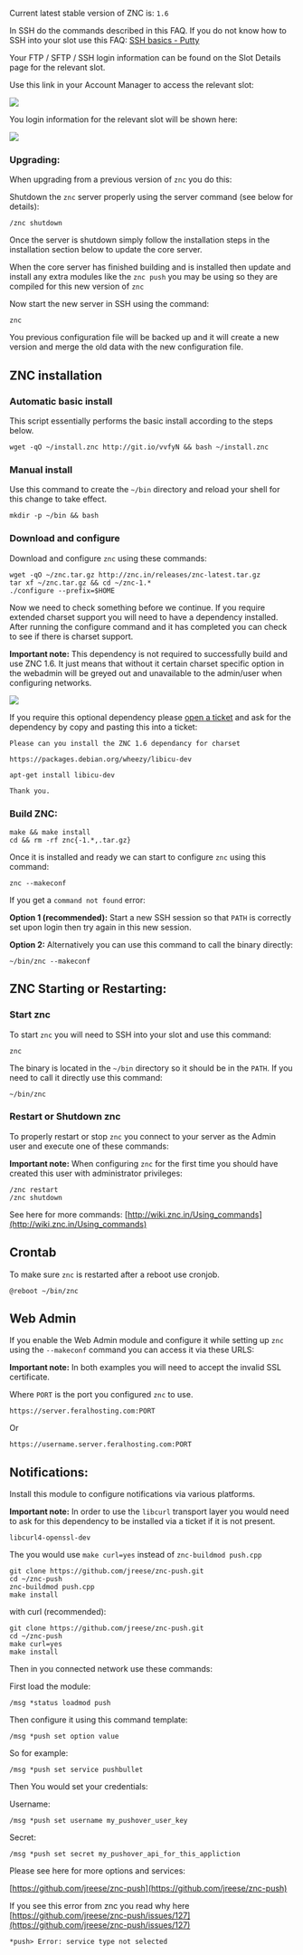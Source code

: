 
Current latest stable version of ZNC is: `1.6`

In SSH do the commands described in this FAQ. If you do not know how to SSH into your slot use this FAQ: [SSH basics - Putty](https://www.feralhosting.com/faq/view?question=12)

Your FTP / SFTP / SSH login information can be found on the Slot Details page for the relevant slot.

Use this link in your Account Manager to access the relevant slot:

![](https://raw.github.com/feralhosting/feralfilehosting/master/Feral%20Wiki/0%20Generic/slot_detail_link.png)

You login information for the relevant slot will be shown here:

![](https://raw.github.com/feralhosting/feralfilehosting/master/Feral%20Wiki/0%20Generic/slot_detail_ssh.png)

### Upgrading:

When upgrading from a previous version of `znc` you do this:

Shutdown the `znc` server properly using the server command (see below for details):

~~~
/znc shutdown
~~~

Once the server is shutdown simply follow the installation steps in the installation section below to update the core server.

When the core server has finished building and is installed then update and install any extra modules like the `znc push` you may be using so they are compiled for this new version of `znc`

Now start the new server in SSH using the command:

~~~
znc
~~~

You previous configuration file will be backed up and it will create a new version and merge the old data with the new configuration file.

ZNC installation
---

### Automatic basic install

This script essentially performs the basic install according to the steps below.

~~~
wget -qO ~/install.znc http://git.io/vvfyN && bash ~/install.znc
~~~

### Manual install

Use this command to create the `~/bin` directory and reload your shell for this change to take effect.

~~~
mkdir -p ~/bin && bash
~~~

### Download and configure

Download and configure `znc` using these commands:

~~~
wget -qO ~/znc.tar.gz http://znc.in/releases/znc-latest.tar.gz
tar xf ~/znc.tar.gz && cd ~/znc-1.*
./configure --prefix=$HOME
~~~

Now we need to check something before we continue. If you require extended charset support you will need to have a dependency installed. After running the configure command and it has completed you can check to see if there is charset support.

 **Important note:** This dependency is not required to successfully build and use ZNC 1.6. It just means that without it certain charset specific option in the webadmin will be greyed out and unavailable to the admin/user when configuring networks.

![](https://raw.github.com/feralhosting/feralfilehosting/master/Feral%20Wiki/Software/ZNC%20-%20Basic%20Setup/config.png)

If you require this optional dependency please [open a ticket](https://www.feralhosting.com/manager/tickets/new) and ask for the dependency by copy and pasting this into a ticket:

~~~
Please can you install the ZNC 1.6 dependancy for charset

https://packages.debian.org/wheezy/libicu-dev

apt-get install libicu-dev

Thank you.
~~~

### Build ZNC:

~~~
make && make install
cd && rm -rf znc{-1.*,.tar.gz}
~~~

Once it is installed and ready we can start to configure `znc` using this command:

~~~
znc --makeconf
~~~

If you get a `command not found` error:

**Option 1 (recommended):** Start a new SSH session so that `PATH` is correctly set upon login then try again in this new session.

**Option 2:** Alternatively you can use this command to call the binary directly:

~~~
~/bin/znc --makeconf
~~~

ZNC Starting or Restarting:
---

### Start znc

To start `znc` you will need to SSH into your slot and use this command:

~~~
znc
~~~

The binary is located in the `~/bin` directory so it should be in the `PATH`. If you need to call it directly use this command:

~~~
~/bin/znc
~~~

### Restart or Shutdown znc

To properly restart or stop `znc` you connect to your server as the Admin user and execute one of these commands:

 **Important note:** When configuring `znc` for the first time you should have created this user with administrator privileges:

~~~
/znc restart
/znc shutdown
~~~

See here for more commands: [http://wiki.znc.in/Using_commands](http://wiki.znc.in/Using_commands)

Crontab
---

To make sure `znc` is restarted after a reboot use cronjob.

~~~
@reboot ~/bin/znc
~~~

Web Admin
---

If you enable the Web Admin module and configure it while setting up `znc` using the `--makeconf` command you can access it via these URLS:

 **Important note:** In both examples you will need to accept the invalid SSL certificate.

Where `PORT` is the port you configured `znc` to use.

~~~
https://server.feralhosting.com:PORT
~~~

Or

~~~
https://username.server.feralhosting.com:PORT
~~~

Notifications:
---

Install this module to configure notifications via various platforms.

 **Important note:** In order to use the `libcurl` transport layer you would need to ask for this dependency to be installed via a ticket if it is not present.

~~~
libcurl4-openssl-dev
~~~

The you would use `make curl=yes` instead of `znc-buildmod push.cpp`

~~~
git clone https://github.com/jreese/znc-push.git
cd ~/znc-push
znc-buildmod push.cpp
make install
~~~

with curl (recommended):

~~~
git clone https://github.com/jreese/znc-push.git
cd ~/znc-push
make curl=yes
make install
~~~

Then in you connected network use these commands:

First load the module:

~~~
/msg *status loadmod push
~~~

Then configure it using this command template:

~~~
/msg *push set option value
~~~

So for example:

~~~
/msg *push set service pushbullet
~~~

Then You would set your credentials:

Username:

~~~
/msg *push set username my_pushover_user_key
~~~

Secret:

~~~
/msg *push set secret my_pushover_api_for_this_appliction
~~~

Please see here for more options and services:

[https://github.com/jreese/znc-push](https://github.com/jreese/znc-push)

If you see this error from znc you read why here [https://github.com/jreese/znc-push/issues/127](https://github.com/jreese/znc-push/issues/127)

~~~
*push> Error: service type not selected
~~~



